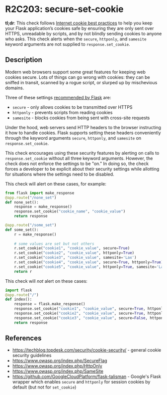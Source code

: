 # R2C203: secure-set-cookie

**tl;dr**: This check follows [Internet cookie best practices](https://techblog.topdesk.com/security/cookie-security/) to help you keep your Flask application’s cookies safe by ensuring they are only sent over HTTPS, unreadable by scripts, and by not blindly sending cookies to anyone who asks. This check alerts when the `secure`, `httponly`, and `samesite` keyword arguments are not supplied to `response.set_cookie`.

## Description

Modern web browsers support some great features for keeping web cookies secure. Lots of things can go wrong with cookies:  they can be sniffed in transit, scanned by a rogue script, or slurped up by mischevious domains.

Three of these settings [recommended by Flask](https://flask.palletsprojects.com/en/1.1.x/security/#set-cookie-options) are:

* `secure` - only allows cookies to be transmitted over HTTPS
* `httponly` - prevents scripts from reading cookies
* `samesite` - blocks cookies from being sent with cross-site requests

Under the hood, web servers send HTTP headers to the browser instructing it how to handle cookies. Flask supports setting these headers conveniently through the keyword arguments `secure`, `httponly`, and `samesite` on `response.set_cookie`.

This check encourages using these security features by alerting on calls to `response.set_cookie` without all three keyword arguments. However, the check does not enforce the settings to be "on." In doing so, the check forces a developer to be explicit about their security settings while allotting for situations where the settings need to be disabled.

This check will alert on these cases, for example:

``` python
from flask import make_response
@app.route("/none_set")
def none_set():
    response = make_response()
    response.set_cookie("cookie_name", "cookie_value")
    return response

@app.route("/some_set")
def some_set():
    r = make_response()
    
    # some values are set but not others
    r.set_cookie("cookie1", "cookie_value", secure=True)
    r.set_cookie("cookie2", "cookie_value", httponly=True)
    r.set_cookie("cookie3", "cookie_value", samesite='Lax')
    r.set_cookie("cookie4", "cookie_value", secure=True, httponly=True)
    r.set_cookie("cookie5", "cookie_value", httponly=True, samesite='Lax')
    return r
```

This check will _not_ alert on these cases:

``` python
import flask
@app.route("/")
def index():
    response = flask.make_response()
    response.set_cookie("cookie1", "cookie_value", secure=True, httponly=True, samesite='Lax')
    response.set_cookie("cookie2", "cookie_value", secure=True, httponly=True, samesite='Strict')
    response.set_cookie("cookie3", "cookie_value", secure=False, httponly=False, samesite=None)
    return response
```

## References

- https://techblog.topdesk.com/security/cookie-security/ - general cookie security guidelines
- https://www.owasp.org/index.php/SecureFlag
- https://www.owasp.org/index.php/HttpOnly
- https://www.owasp.org/index.php/SameSite
- https://github.com/GoogleCloudPlatform/flask-talisman - Google's Flask wrapper which enables `secure` and `httponly` for session cookies by default (but not for `set_cookie`)
